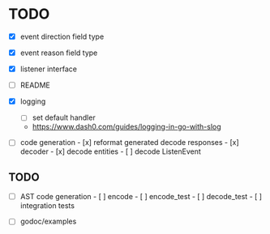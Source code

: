 # TODO

- [x] event direction field type
- [x] event reason field type
- [x] listener interface
- [ ] README

- [x] logging
    - [ ] set default handler
    - https://www.dash0.com/guides/logging-in-go-with-slog

- [ ] code generation
      - [x] reformat generated decode responses
      - [x] decoder
          - [x] decode entities
          - [ ] decode ListenEvent


## TODO
- [ ] AST code generation
      - [ ] encode
      - [ ] encode_test
      - [ ] decode_test
      - [ ] integration tests

- [ ] godoc/examples
